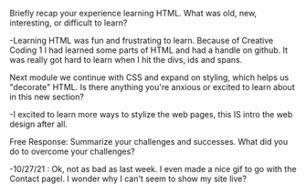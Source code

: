 Briefly recap your experience learning HTML. What was old, new, interesting, or difficult to learn?

-Learning HTML was fun and frustrating to learn. Because of Creative Coding 1 I had learned some parts of HTML and had a handle on github. It was really got hard to learn when I hit the divs, ids and spans. 

Next module we continue with CSS and expand on styling, which helps us "decorate" HTML. Is there anything you're anxious or excited to learn about in this new section?

-I excited to learn more ways to stylize the web pages, this IS intro the web design after all. 


Free Response: Summarize your challenges and successes.  What did you do to overcome your challenges?

-10/27/21 : Ok, not as bad as last week. I even made a nice gif to go with the Contact pagel. I wonder why I can't seem to show my site live? 
